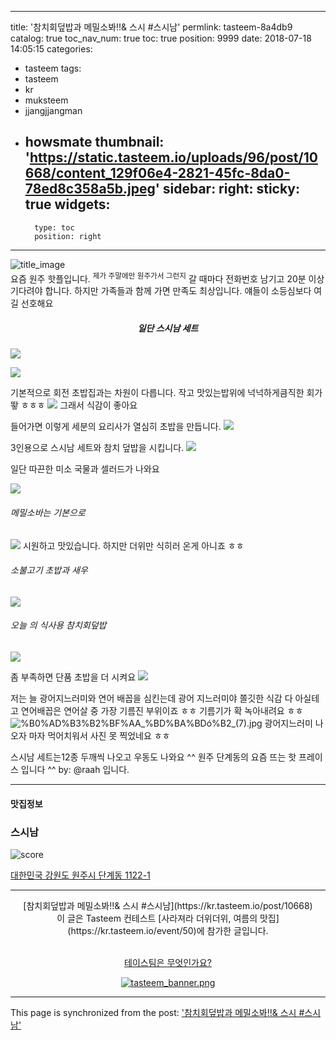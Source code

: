 
---
title: '참치회덮밥과 메밀소봐!!& 스시 #스시남'
permlink: tasteem-8a4db9
catalog: true
toc_nav_num: true
toc: true
position: 9999
date: 2018-07-18 14:05:15
categories:
- tasteem
tags:
- tasteem
- kr
- muksteem
- jjangjjangman
- howsmate
thumbnail: 'https://static.tasteem.io/uploads/96/post/10668/content_129f06e4-2821-45fc-8da0-78ed8c358a5b.jpeg'
sidebar:
    right:
        sticky: true
widgets:
    -
        type: toc
        position: right
---


![title_image](https://static.tasteem.io/uploads/96/post/10668/content_129f06e4-2821-45fc-8da0-78ed8c358a5b.jpeg)
<br/>
요즘 원주 핫플입니다. 
<sup>제가 주말에만 원주가서 그런지</sup>
갈 때마다  전화번호 남기고 20분 이상 기다려야 합니다.
하지만 가족들과 함께 가면 만족도 최상입니다. 
얘들이 소등심보다 여길 선호해요

##### <center>일단 스시남 세트</center>

![](https://steemitimages.com/DQmXnkJGfJmrRzjXLUQW2yNHgLQEvJmud6KLLdr39gJdHuN/%EA%B5%AC%EB%B6%84%EC%84%A0_%EC%A0%95%EA%B3%A1%EC%84%A0-R.png)

![](https://lh3.googleusercontent.com/ggYpXanmBkiI5sB76AtrF_9dHhDortF-5KUyTI5U9FxlE2zI0NR5nLw_xgVYijWN_B_1w0uH4peG_BiESFSSqFejuEryRYEPQ5lvNyTYmjo8GF9eGuyf387Gj9PGG6ORtua6u7J6wnTNiusc8lJ4kWG7FTIs_IYy6LBudmqRpwbXtGl9IM-gP_URvtwnanVpWSM6q_Ix7l5Sw7e28oQZN2SnXf211d1NcwJ3dzAu86qfLXfrsmb2uKTKce7N5mQ3Uh1Qdtg6W08spiUSQxRp6Ymx3Q0aG7SIX71dt6fH_tmY0X2VLGqDgaX1CLGqbJ-9vkVG9HmCY4YyVDBVblNNygxSGtCFhwNrzO9WUVpcT8pgDNNeMieYj1S69VP0ntkUbysbWVXfLPTqMVcNNHzKBpbxFAk_uVrEH7MyqV99z1HbngpLTPXwRj8Lv0c_btceKoO1-bIpKTvb3olV3yOeWHLc97CHdY93Wr1ESApLQAcdLAUwy98WytPWdi6kI6ZyoEnB9Iq_31jXMA9gtZqKBfGr89N6V9Z8iNnUxu7MQZCN85jP5zjwln46wE_uQ4OfcWGfRUNO_MvA9UYV--YQ1QMy2zSS-ayVrPwpA_A=w457-h608-no)

기본적으로 회전 초밥집과는 차원이 다릅니다. 작고 맛있는밥위에 넉넉하게큼직한 회가 뙇 ㅎㅎㅎ
![](https://lh3.googleusercontent.com/8ywBWXV2YsSormaQgH8Jew9VJ_wRaHlzzru_W_6w-tb1kPaoD8GrJId-wa_R8HwzxMifbbA59tufA8-TGO8_IfOAXwUvu-GRB8q4H9pqI6k8HU_cc8dr6H1TRZiYQsIj8LZ8Z2RZvcPhvCzpLyU-KGwhXg_2yGp4Ib62SRj5ftZGhCC4Stkur2nyvDqa1QDjN-1UMoPX2AfvKZ_C_CGhsX6PUkP91tEhB9P1wgRAORl97G715CcSMH6ymYo_ZwyPCFY-QUV2WKzjRpeJ19C0mdmn2DqiR8161ho583y1L_HRmsGarx18cxLjcHQ9sdRgpJYjVy6dvk0ZtJ3xfDRj765Y-CUBXGRFADs-A_8q-X0D0ogJIk24n9_I43wSPqgV9cvdV4BaWMBSYWwiTvxmhA1uYKosWfu9HW627VwQ8W0AQz2s93ivavmrPk8aO_pF1Ln3eIKilhxQ5AwvTFd-YWuGIS1m9S1kwUf-C50DYiRAilWhhz4q_fWzrj0pPELFPaDWPydMpU4aLBNMn9JaibXDK50vlxZj_1AmXV9jm52pf9BvQ2oSlnlmWK70wJr4Qor-txXCmIlC6ZwpxY4e5V4-5io1hNV_CXYt978=w667-h501-no)
그래서 식감이 좋아요

들어가면 이렇게 세분의 요리사가 열심히 초밥을 만듭니다. 
![](https://lh3.googleusercontent.com/E95PhPiekQK87HzCL8zyzxDKGeXvOIcS7dNyLF5LrcjuKJfqzTk_ZobbnxPC8CGVZrqUky6XAWg_Jp96r8MWgDIN8Ow4VCl1cISoelD-GXRPbpKGR4mDSppSigeJCnr9FVjIrGFiNGBgIUCzQZ9u0lsplu9oRcFAQKTb4bKRs70gfR421jw_u2EHYvJ5XXBTZJ1Xkpy0-1LubH_H_nBPHBeaadLDylOYsIrwIo1l8dgWNeMyHatzf4u9d71Ochg0nb8l8gn1OKGyGAdnz6MDcJ5kdMvS10HibLUfiYevg0kPRz9D3fTRdCSHknW-7RynUVrwnUaC6ui2mU1Gfxa-zjtgfa7lmGl_OFoYIE2O-KS9GybLNA5RV6bAFvWJ4H8FbWadpDMpP8Tt8nUV5MGkCgM3Jmr4Q9C15lJ8G-Cdt55TlD5AUtYhNncsFnWxPw60WWoFlfkhOihiFfKeLdwl7Tx0Lx0vTHjMCyw9GpCWSuEISLQNoyPBjhQovBoixLHqDW_-qnAKqR6Zl6-ihfSj97SCVGXCs4zjcz34zO9dr0MYKmtM_iPPuGnJQjLMMvJkGznlwe-s_njY7SrrMA7ovbowql_5R2oOID_LOCo=w667-h501-no)


3인용으로  스시남 세트와 참치 덮밥을 시킵니다. 
![](https://lh3.googleusercontent.com/u2YPKPrj8fZ6n3prX_6bE_hHeul27aQTew_T06G1_2jWSL3qp7g1tqxm9c68Hewtb6Qqr_sYfD9zlkhL4avsn226uglmNU1b8f9kvHnjMgLEdfnma7sQ4mBW2bE_PbU8J-3L1QjjJzaEKhi-jekTwBHj-VdrgXQMj0LBjk4klcGrbu8QZVYhBTswbkAJwGNIqC55MCagLy01CdjiCjflt_FK6acVswx57GTgLk2N4XZEv6TDDum8IasEazCW1pOdzywRNjjyIlHnxFiULPy7TFlLriOJo2mKT8M6Z8vU_pHVJjIV9jqKGEMAUlStJtR-e2cmbYBQ8bx_iSSMmTGZhltNGgBSdkC30MA79Z1bwPtuA2eaUy5IlKKhoSi_s18aQ4_iUJAMGvaXflg_JKde9FE7BRlWDphcoOaozgLsb8Lnfd4GmzuqxBrXPCHAZ0oBWWC63DrLSbin_uAYCruli8unvIfyH352zjAt3iPcxFtWMOeVO89xqgjm1Skm0lduPo57bQZJ34GqvZz7tgnf9RHPsr2Ku6fcrvXRoK1AH0tSVmAC3-0QKzCL7bSMAlfqRliOka4wg35e-LFXcSM-EoSpZx2auhsghurmQCg=w667-h501-no)

일단 따끈한 미소 국물과 셀러드가 나와요 

![](https://lh3.googleusercontent.com/HfWMO8BsHNFDPPoHjjPQno-B8xpRE9O_5sWYXpWnHYXNA_Mo8sa7ARf26Y1aV_nvGkkFBx90OFEegCJXjLsecWLwvM_lkVoPM30pbNk8_m4gTNobloHwLQavjXVPbgBMBJyhTaY4G02hpcW2HFXayR39csqumIQ8KaQwIVfdYLGzVGslw_KU16iKg8W75SDU6qxmmOAmwvGJo5_amKvnFq8wYPMnem0Wgv-8uQ68K5fI5FjQkOhVRPzE9wSDQZOApmCUOAyQF53H0AyEA3nR6CE0SONxd8jh0ddR7H_IUuTNNMQGR9TpW-S4YkHbV62iyUgkIHCbjU6Gq0aL9orqRpvIb2gfwmCv_uzt-eGwpkmE4WWXIp9ggbHXVNobVfJJ-uU1Km2q0SccrAolF30ZWw1sKU53XP65Px4Z8TXZ7Qf23QCNJuJIpF7xvaL68g_OhpaqCNDc_1EkdTCTR28zIVulz_4ttoBfvLtY3DGPw8WoOEozgPDF-ZVTqZCNOPjBuDVEm0-fhLEn1lhDB6Fbs13MxX9bF0s7ryOaSoZR40dPEhS8a6MPcffGGXFZ0-CPpUuG8UVO7N4nCBLGz1yMGDizVYKXJ65sHvpdQrs=w667-h501-no)

###### 메밀소바는 기본으로
![](https://lh3.googleusercontent.com/cRq4Mj8230UjjscIf23OKhJ4r0BNjVP8ih0eoERBbBFrw6fT24y20VTqxLK93tK1UaT9C6upiWxJyNBrzFw2dYymKbIAmvrs8VSCX0E7H3ueePOjk0rGzNlb65fMjtiuIl6nVdfLnLxtnFde22zt-w9i2n7oG4Xf4vPtMSH9_ZCJWX28OLZV9dx1uQ50h2IdDm3nv-2Qvoef20Qj7MVjGo4E8RuISWzphoPjX67Fp-C6-BE8bQXAy-ZBN0ObC_OHK19OOihgndd4KqhUOyatnJoN0fWqwRavx3XqTzXv8CTVZR-sGY48XtaRzjFLyzjaVk4JDqT_A0shvcxSO6DvWiI4z4DJc4K64QnxKqWt4soYqoNOtBCV2aWjgn_g6zD0FaJlEx72P-VKV0Me_rkWYJ_lqmmA64Z8qQECW_vVuQ6wekKZuqZjfy2yFviN8NRhcy74OrvbqenzAbqLlXQZr1Kh_0ilCgawtpKzO8c8TPF3zTrbtqPycIUvPRU6AJwCQpCAY6qm5hHV54EYU1xS5aw7jdORGXy7VidljfTNKQ_EaaGNFdycsd8Q_c5oVMzLBZKxLZhPOCOus37jOGVaS6dTZvnUaH7GY8le0zU=w667-h501-no)
시원하고 맛있습니다. 
하지만 더위만 식히러 온게 아니죠 ㅎㅎ

###### 소불고기 초밥과 새우
![](https://lh3.googleusercontent.com/4h7iGsYNfAJ-wi3aRSz4b7mB5o3iAbkd702CbWQcSURSFWirdCM14Sd6nwY7AICg_afqE0uXhARUeOqkGfLAMyS24W_wDm50bFd1LLvI6k2XUDBZnEwg69ADZnKDPxUt0VtG8huqGyD-AysEW_bbcJHpi-W2Dk8djt7d2BsAIqbcBXTlbhtXifvbY-JZ2pa0N3UoGKrpkA_LeWeKdktzkZEd3AQUoFJnUDnCjj3mC17DHQ5NxjkzF4iV6UkKTR-i6CK-QNYPTGPoMw5tYEe4sDO_zA6ELxxVLLJXUsvdNVqLd0Q9B880MbGdCnfN0XbzW8S7458hnzdX8tNjz5aW04gte4cPvgMGZBjH3B6PdEIROH6ZLDD4_7YRRHpwKR-gqekgo8GCq-0O9C8va5-WXrD1j0MnbKGR8PeprZnkV9dGJ2uj2S1lTmHnohZ-Hi9fCZByDvalbyBnbOXKUwaYlA4Kw7Wj3NBUM8rSICDsxiOSNYTm713lPGR_o-dgD3P6JI61HcfFKMiI3_48ACZzqsJswhpxBQS6zjhZrpPOtnexjkJW423nQFxubh9Fl3f8LYmpo6AtuKMNHuS5fl-4rHx0Jy5vELTQnNQeio0=w667-h501-no)

###### 오늘 의 식사용 참치회덮밥

![](https://lh3.googleusercontent.com/4v6-SpX84OXm739854Ba4Qmyayw4C-WT-VKlGzYtqUdEqdUIxK9d-nHPfc6_goRGPLrdzaOhxb-D861-v2ew9RX7R2Vwocftg088WATGbiI0N0R6B0smIWBewaW5c8OWsZsczY1DdiF8pkKCtp8IisNROXZWX_PykvbsmfbS9epJ1ogjVPhbYFEj88Zot8sigvWcBxsu2aQJzpKFJBkPsrNo8UqAl3s-pOw2cfflj89fSh3VIe-HiVaON2CiksdD6DOon4zNHsFCJ7POVC7Lcf5Jji8ec0sQqpgprIh2EOztlIXHMka-v3Z-ZInkXNj3DEKLgFyRbDN6pclgn8pGtC8QwSnap-3qFiUeQFwYWY148Flj0Bz5m3RhW_WUJTc-kybNJg3SAw9lHsFT1keLvISYz_lpVmBk5BuFyNlAQAPw9e-yR86276kYYA4WuyJtHnOaFjDjNoLabQrLq3x2GZkpeeYU228Lumjz8wcuDGyiZwd1RF3ZJO9vhlpSNVKdcJv1u63kAuz7Uax6vvxhwrkR76ocWart3xjldrZGY4iYsmFRVSEallJYKBvSVwda3IXdOs_kS30dVJYGRabOaK8fXb6pNcGPvrCwFeE=w667-h501-no)

좀 부족하면 단품 초밥을 더 시켜요
![](https://lh3.googleusercontent.com/ZhDsDkp5qeqpgkpwBc43kchzxIiKCvde4TEvA7_CF-OHHMBPpdytEF3gTa7z_e_0qzR29spyt6rclBLD2zoiWh7YU2CCH1mlltkjNjeOt2ecHbCnSHqpskyttPI3_Ee_qVO1DLfq7rk97IJJNDcSN46B-rp9D8jQGSifoVLjqacHE-e9HqtQ0XgTwjTbgh1Xmjnfe0UvZO_DLCJzUDCYi6T3bjGlTZQ-6qjkZoL8Z9A-YfpIv3oR61mXG_Sdqd39zIzyWAMK7cq5FlN1bFh6zmmUry2VgZ9umpsc977wjjjbtChve5xnqFBNO5KV4z7TNpJQY0rdoI0QKB9L4x-0EAG_0R1s5u0jd1FDdsfd_OzmT1Zr14xRe0KSzvoPToFMBn-3_5ojXxzNtLrnuqx8XOVXCgD9UD_p3sRPMqVQ9678e60OcRQikp41jqgH62MxJN5Ceoxsiun32Y0crZUCbU5zvOA3ie1gjS5hrpn5jKazkds0hDYtLeUea4p7uxHWUg85JI8ve3dVIa5cPZR9teFFmtMaDOOczXQLGpNl5Tx6GiUzhGp1W65f15UQAQN55Ebz0iXP6kMbV1CEgY6QJcKYjbxvDzO2Nec9AhE=w667-h501-no)

저는 늘 광어지느러미와 연어 배꼽을 심킨는데
광어 지느러미야 쫄깃한 식감 다 아실테고
연어배꼽은 연어살 중 가장 기름진 부위이죠 ㅎㅎ
기름기가 확 녹아내려요 ㅎㅎ
![%B0%AD%B3%B2%BF%AA_%BD%BA%BDó%B2_(7).jpg](https://cdn.steemitimages.com/DQmNzSrhGpFS5pwCmPehQMLotqDncYke7X47ZDPDRvUssGb/%B0%AD%B3%B2%BF%AA_%BD%BA%BD%C3%B3%B2_(7).jpg)
광어지느러미 나오자 마자 먹어치워서 사진 못 찍었네요 ㅎㅎ 

스시남 세트는12종 두깨씩 나오고 우동도 나와요 ^^
원주 단계동의 요즘 뜨는 핫 프레이스 입니다  ^^
by: @raah 입니다. 









---------------------
#### 맛집정보
### 스시남 
![score](https://static.tasteem.io/images/steem/2Crowns.png)

[대한민국 강원도 원주시 단계동 1122-1](https://kr.tasteem.io/post/10668#map)

-----------------------------------------
<center>[참치회덮밥과 메밀소봐!!& 스시 #스시남](https://kr.tasteem.io/post/10668)
<br/>이 글은 Tasteem 컨테스트
 [사라져라 더위더위, 여름의 맛집](https://kr.tasteem.io/event/50)에 참가한 글입니다.

<br/>[테이스팀은 무엇인가요?](https://kr.tasteem.io/about)

[![tasteem_banner.png](https://static.tasteem.io/images/tasteem_banner_v2.png)](https://kr.tasteem.io)</center>

- - -

This page is synchronized from the post: ['참치회덮밥과 메밀소봐!!& 스시 #스시남'](https://steemit.com/@raah/tasteem-8a4db9)
